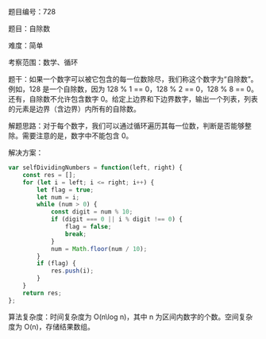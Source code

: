 题目编号：728

题目：自除数

难度：简单

考察范围：数学、循环

题干：如果一个数字可以被它包含的每一位数除尽，我们称这个数字为“自除数”。例如，128 是一个自除数，因为 128 % 1 == 0，128 % 2 == 0，128 % 8 == 0。还有，自除数不允许包含数字 0。给定上边界和下边界数字，输出一个列表，列表的元素是边界（含边界）内所有的自除数。

解题思路：对于每个数字，我们可以通过循环遍历其每一位数，判断是否能够整除。需要注意的是，数字中不能包含 0。

解决方案：

```javascript
var selfDividingNumbers = function(left, right) {
    const res = [];
    for (let i = left; i <= right; i++) {
        let flag = true;
        let num = i;
        while (num > 0) {
            const digit = num % 10;
            if (digit === 0 || i % digit !== 0) {
                flag = false;
                break;
            }
            num = Math.floor(num / 10);
        }
        if (flag) {
            res.push(i);
        }
    }
    return res;
};
```

算法复杂度：时间复杂度为 O(n\log n)，其中 n 为区间内数字的个数。空间复杂度为 O(n)，存储结果数组。